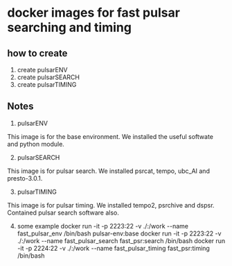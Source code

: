 # docker images for fast pulsar searching and timing

## how to create
1. create  pulsarENV
2. create pulsarSEARCH
3. create pulsarTIMING

## Notes
1. pulsarENV

This image is for the base environment. We installed the useful softwate and
python module.

2. pulsarSEARCH

This image is for pulsar search. We installed psrcat, tempo, ubc_AI and presto-3.0.1.

3. pulsarTIMING

This image is for pulsar timing. We installed tempo2, psrchive and dspsr.
Contained pulsar search software also.

4. some example
docker run -it -p 2223:22 -v ./:/work --name fast_pulsar_env /bin/bash pulsar-env:base
docker run -it -p 2223:22 -v ./:/work --name fast_pulsar_search fast_psr:search /bin/bash
docker run -it -p 2224:22 -v ./:/work --name fast_pulsar_timing fast_psr:timing /bin/bash
